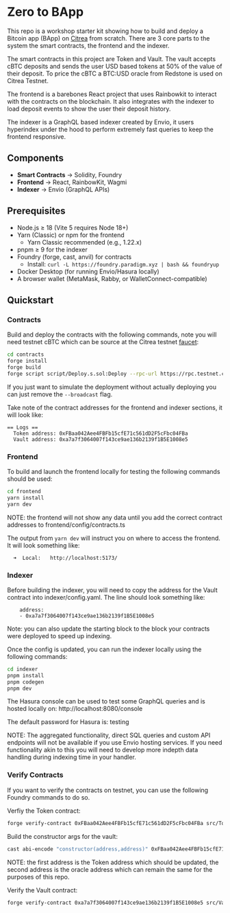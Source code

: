 # Zero to BApp

This repo is a workshop starter kit showing how to build and deploy a Bitcoin app (BApp) on [Citrea](https://citrea.xyz) from scratch. There are 3 core parts to the system the smart contracts, the frontend and the indexer. 

The smart contracts in this project are Token and Vault. The vault accepts cBTC deposits and sends the user USD based tokens at 50% of the value of their deposit. To price the cBTC a BTC:USD oracle from Redstone is used on Citrea Testnet.

The frontend is a barebones React project that uses Rainbowkit to interact with the contracts on the blockchain. It also integrates with the indexer to load deposit events to show the user their deposit history.

The indexer is a GraphQL based indexer created by Envio, it users hyperindex under the hood to perform extremely fast queries to keep the frontend responsive.

## Components
- **Smart Contracts** → Solidity, Foundry
- **Frontend** → React, RainbowKit, Wagmi
- **Indexer** → Envio (GraphQL APIs)

## Prerequisites

- Node.js ≥ 18 (Vite 5 requires Node 18+)
- Yarn (Classic) or npm for the frontend
  - Yarn Classic recommended (e.g., 1.22.x)
- pnpm ≥ 9 for the indexer
- Foundry (forge, cast, anvil) for contracts
  - Install: `curl -L https://foundry.paradigm.xyz | bash && foundryup`
- Docker Desktop (for running Envio/Hasura locally)
- A browser wallet (MetaMask, Rabby, or WalletConnect-compatible)

## Quickstart

### Contracts
Build and deploy the contracts with the following commands, note you will need testnet cBTC which can be source at the Citrea testnet [faucet](https://citrea.xyz/faucet):

```bash
cd contracts
forge install
forge build
forge script script/Deploy.s.sol:Deploy --rpc-url https://rpc.testnet.citrea.xyz --broadcast
```
If you just want to simulate the deployment without actually deploying you can just remove the `--broadcast` flag.

Take note of the contract addresses for the frontend and indexer sections, it will look like:
```
== Logs ==
  Token address: 0xFBaa042Aee4FBFb15cfE71c561dD2F5cFbc04FBa
  Vault address: 0xa7a7f3064007f143ce9ae136b2139f1B5E1008e5
```

### Frontend
To build and launch the frontend locally for testing the following commands should be used:
```bash
cd frontend
yarn install
yarn dev
```

NOTE: the frontend will not show any data until you add the correct contract addresses to frontend/config/contracts.ts

The output from `yarn dev` will instruct you on where to access the frontend. It will look something like:
```
  ➜  Local:   http://localhost:5173/
```

### Indexer
Before building the indexer, you will need to copy the address for the Vault contract into indexer/config.yaml.
The line should look something like:
```
    address:
    - 0xa7a7f3064007f143ce9ae136b2139f1B5E1008e5
```
Note: you can also update the starting block to the block your contracts were deployed to speed up indexing.

Once the config is updated, you can run the indexer locally using the following commands:
```bash
cd indexer
pnpm install
pnpm codegen
pnpm dev
```

The Hasura console can be used to test some GraphQL queries and is hosted locally on: http://localhost:8080/console

The default password for Hasura is: testing

NOTE: The aggregated functionality, direct SQL queries and custom API endpoints will not be available if you use Envio hosting services. If you need functionality akin to this you will need to develop more indepth data handling during indexing time in your handler.

### Verify Contracts
If you want to verify the contracts on testnet, you can use the following Foundry commands to do so.

Verfiy the Token contract:
```bash
forge verify-contract 0xFBaa042Aee4FBFb15cfE71c561dD2F5cFbc04FBa src/Token.sol:Token --verifier-url https://explorer.testnet.citrea.xyz/api? --verifier blockscout
```

Build the constructor args for the vault:
```bash
cast abi-encode "constructor(address,address)" 0xFBaa042Aee4FBFb15cfE71c561dD2F5cFbc04FBa 0xc555c100DB24dF36D406243642C169CC5A937f09
```
NOTE: the first address is the Token address which should be updated, the second address is the oracle address which can remain the same for the purposes of this repo.


Verify the Vault contract:
```bash
forge verify-contract 0xa7a7f3064007f143ce9ae136b2139f1B5E1008e5 src/Vault.sol:Vault --verifier-url https://explorer.testnet.citrea.xyz/api? --verifier blockscout --constructor-args 0x000000000000000000000000fbaa042aee4fbfb15cfe71c561dd2f5cfbc04fba000000000000000000000000c555c100db24df36d406243642c169cc5a937f09
```